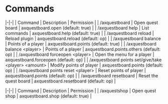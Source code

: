 # Commands

|-|-|
| Command | Description | Permission |
| /axquestboard | Open quest board | axquestboard.open (default: true) |
| /axquestboard help | List commands | axquestboard.help (default: true) |
| /axquestboard reload | Reload plugin | axquestboard.reload (default: op) |
| /axquestboard balance | Points of a player | axquestboard.points (default: true) |
| /axquestboard balance &lt;player> | Points of a player | axquestboard.points.others (default: op) |
| /axquestboard forceopen &lt;player> | Open the menu for a player | axquestboard.forceopen (default: op) |
| /axquestboard points set/give/take &lt;player> &lt;amount> | Modify points of player | axquestboard.points (default: op) |
| /axquestboard points reset &lt;player> | Reset points of player | axquestboard.points (default: op) |
| /axquestboard resetboard | Reset the quest board | axquestboard.resetboard (default: op) |

|-|-|
| Command | Description | Permission |
| /axquestshop | Open quest shop | axquestboard.shop (default: true) |